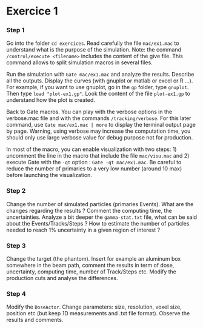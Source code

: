 # Exercice 1


### Step 1

Go into the folder ```cd exercices```. Read carefully the file ```mac/ex1.mac``` to understand what is the purpose of the simulation. Note: the command ```/control/execute <filename>``` includes the content of the give file. This command allows to split simulation macros in several files.

Run the simulation with ```Gate mac/ex1.mac``` and analyze the results. Describe all the outputs. Display the curves (with gnuplot or matlab or excel or R ...). For example, if you want to use gnuplot, go in the ```gp``` folder, type ```gnuplot```. Then type ```load "plot-ex1.gp"```. Look the content of the file ```plot-ex1.gp``` to understand how the plot is created.

Back to Gate macros. You can play with the verbose options in the verbose.mac file and with the commands ```/tracking/verbose```. For this later command, use ```Gate mac/ex1.mac | more``` to display the terminal output page by page. Warning, using verbose may increase the computation time, you should only use large verbose value for debug purpose not for production.

In most of the macro, you can enable visualization with two steps: 1) uncomment the line in the macro that include the file ```mac/visu.mac``` and 2) execute Gate with the ```-qt``` option : ```Gate -qt mac/ex1.mac```. Be careful to reduce the number of primaries to a very low number (around 10 max) before launching the visualization.

### Step 2

Change the number of simulated particles (primaries Events). What are the changes regarding the results ? Comment the computing time, the uncertainties. Analyze a bit deeper the ```gamma-stat.txt``` file, what can be said about the Events/Tracks/Steps ? How to estimate the number of particles needed to reach 1% uncertainty in a given region of interest ?

### Step 3

Change the target (the phantom). Insert for example an aluminum box somewhere in the beam path, comment the results in term of dose, uncertainty, computing time, number of Track/Steps etc. Modify the production cuts and analyse the differences.

### Step 4

Modify the ```DoseActor```. Change parameters: size, resolution, voxel size, position etc (but keep 1D measurements and .txt file format). Observe the results and comments.
